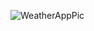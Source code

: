 ![WeatherAppPic](https://github.com/tasdemirD/Weather/assets/102577828/9754dd60-a4e8-4d89-a3ff-6493b45bb1d9)
